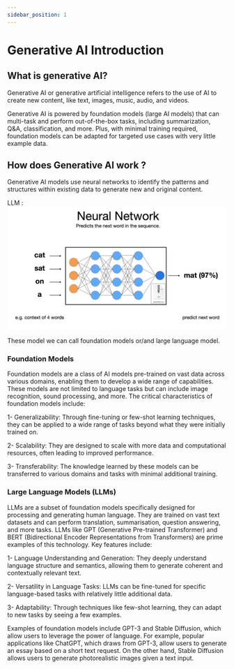 ```yaml
---
sidebar_position: 1
---
```


# Generative AI Introduction

## What is generative AI?

Generative AI or generative artificial intelligence refers to the use of AI to create new content, like text, images, music, audio, and videos.

Generative AI is powered by foundation models (large AI models) that can multi-task and perform out-of-the-box tasks, including summarization, Q&A, classification, and more. Plus, with minimal training required, foundation models can be adapted for targeted use cases with very little example data. 

## How does Generative AI work ?

Generative AI models use neural networks to identify the patterns and structures within existing data to generate new and original content.

LLM : 
![llm](./img/llm.jpg)

These model we can call foundation models or/and large language model.

### Foundation Models
Foundation models are a class of AI models pre-trained on vast data across various domains, enabling them to develop a wide range of capabilities. These models are not limited to language tasks but can include image recognition, sound processing, and more. The critical characteristics of foundation models include:

1- Generalizability: Through fine-tuning or few-shot learning techniques, they can be applied to a wide range of tasks beyond what they were initially trained on.

2- Scalability: They are designed to scale with more data and computational resources, often leading to improved performance.

3- Transferability: The knowledge learned by these models can be transferred to various domains and tasks with minimal additional training.


### Large Language Models (LLMs)
LLMs are a subset of foundation models specifically designed for processing and generating human language. They are trained on vast text datasets and can perform translation, summarisation, question answering, and more tasks. LLMs like GPT (Generative Pre-trained Transformer) and BERT (Bidirectional Encoder Representations from Transformers) are prime examples of this technology. Key features include:

1- Language Understanding and Generation: They deeply understand language structure and semantics, allowing them to generate coherent and contextually relevant text.

2- Versatility in Language Tasks: LLMs can be fine-tuned for specific language-based tasks with relatively little additional data.

3- Adaptability: Through techniques like few-shot learning, they can adapt to new tasks by seeing a few examples.


Examples of foundation models include GPT-3 and Stable Diffusion, which allow users to leverage the power of language. For example, popular applications like ChatGPT, which draws from GPT-3, allow users to generate an essay based on a short text request. On the other hand, Stable Diffusion allows users to generate photorealistic images given a text input.

